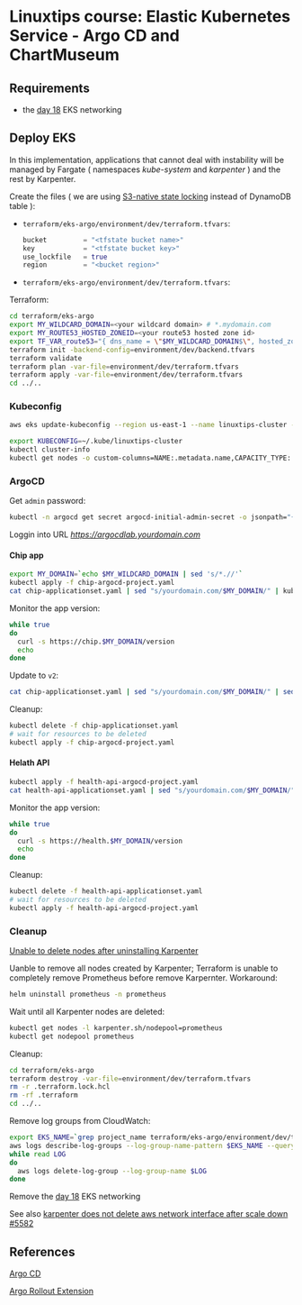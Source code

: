 # Linuxtips course: Elastic Kubernetes Service - Argo CD and ChartMuseum

## Requirements

* the [day 18](../day18/README.md) EKS networking

## Deploy EKS

In this implementation, applications that cannot deal with instability will be managed by Fargate ( namespaces _kube-system_ and _karpenter_ ) ​​and the rest by Karpenter.

Create the files ( we are using [S3-native state locking](https://github.com/hashicorp/terraform/pull/35661) instead of DynamoDB table ):
* `terraform/eks-argo/environment/dev/terraform.tfvars`:
  ```tf
  bucket         = "<tfstate bucket name>"
  key            = "<tfstate bucket key>"
  use_lockfile   = true
  region         = "<bucket region>"
  ```
* `terraform/eks-argo/environment/dev/terraform.tfvars`:

Terraform:

```bash
cd terraform/eks-argo
export MY_WILDCARD_DOMAIN=<your wildcard domain> # *.mydomain.com
export MY_ROUTE53_HOSTED_ZONEID=<your route53 hosted zone id>
export TF_VAR_route53="{ dns_name = \"$MY_WILDCARD_DOMAIN$\", hosted_zone = \"$MY_ROUTE53_HOSTED_ZONEID\" }"
terraform init -backend-config=environment/dev/backend.tfvars
terraform validate
terraform plan -var-file=environment/dev/terraform.tfvars
terraform apply -var-file=environment/dev/terraform.tfvars
cd ../..
```

### Kubeconfig

```bash
aws eks update-kubeconfig --region us-east-1 --name linuxtips-cluster --kubeconfig ~/.kube/linuxtips-cluster --alias linuxtips-cluster

export KUBECONFIG=~/.kube/linuxtips-cluster
kubectl cluster-info 
kubectl get nodes -o custom-columns=NAME:.metadata.name,CAPACITY_TYPE:.metadata.labels.capacity/type,ARCH:.metadata.labels.capacity/arch,OS::.metadata.labels.capacity/os
```

### ArgoCD

Get `admin` password:

```bash
kubectl -n argocd get secret argocd-initial-admin-secret -o jsonpath="{.data.password}" | base64 -d; echo
```

Loggin into URL _https://argocdlab.yourdomain.com_

#### Chip app

```bash
export MY_DOMAIN=`echo $MY_WILDCARD_DOMAIN | sed 's/*.//'`
kubectl apply -f chip-argocd-project.yaml
cat chip-applicationset.yaml | sed "s/yourdomain.com/$MY_DOMAIN/" | kubectl apply -f -
```

Monitor the app version:

```bash
while true
do
  curl -s https://chip.$MY_DOMAIN/version
  echo
done
```

Update to `v2`:

```bash
cat chip-applicationset.yaml | sed "s/yourdomain.com/$MY_DOMAIN/" | sed 's/value: v1/value: v2/' | kubectl apply -f -
```

Cleanup:

```bash
kubectl delete -f chip-applicationset.yaml
# wait for resources to be deleted
kubectl apply -f chip-argocd-project.yaml 
```

#### Helath API

```bash
kubectl apply -f health-api-argocd-project.yaml
cat health-api-applicationset.yaml | sed "s/yourdomain.com/$MY_DOMAIN/" | kubectl apply -f -
```

Monitor the app version:

```bash
while true
do
  curl -s https://health.$MY_DOMAIN/version
  echo
done
```

Cleanup:

```bash
kubectl delete -f health-api-applicationset.yaml
# wait for resources to be deleted
kubectl apply -f health-api-argocd-project.yaml 
```

### Cleanup

[Unable to delete nodes after uninstalling Karpenter](https://karpenter.sh/docs/troubleshooting/#unable-to-delete-nodes-after-uninstalling-karpenter)

Uanble to remove all nodes created by Karpenter; Terraform is unable to completely remove Prometheus before remove Karpernter. Workaround:

```bash
helm uninstall prometheus -n prometheus
```

Wait until all Karpenter nodes are deleted:

```bash
kubectl get nodes -l karpenter.sh/nodepool=prometheus
kubectl get nodepool prometheus
```

Cleanup: 

```bash
cd terraform/eks-argo
terraform destroy -var-file=environment/dev/terraform.tfvars
rm -r .terraform.lock.hcl 
rm -rf .terraform
cd ../..
```

Remove log groups from CloudWatch:

```bash
export EKS_NAME=`grep project_name terraform/eks-argo/environment/dev/terraform.tfvars | cut -d"=" -f 2 | sed 's/[" ]//g'`
aws logs describe-log-groups --log-group-name-pattern $EKS_NAME --query 'logGroups[*].logGroupName' --output json | jq -r '.[]' |
while read LOG
do
  aws logs delete-log-group --log-group-name $LOG
done
```

Remove the [day 18](../day18/README.md) EKS networking

See also [karpenter does not delete aws network interface after scale down #5582](https://github.com/aws/karpenter-provider-aws/issues/5582)

## References

[Argo CD](https://argoproj.github.io/cd/)

[Argo Rollout Extension](https://github.com/argoproj-labs/rollout-extension)

